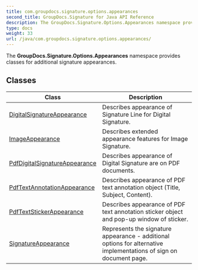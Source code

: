 ```yaml
---
title: com.groupdocs.signature.options.appearances
second_title: GroupDocs.Signature for Java API Reference
description: The GroupDocs.Signature.Options.Appearances namespace provides classes for additional signature appearances.
type: docs
weight: 33
url: /java/com.groupdocs.signature.options.appearances/
---
```


The **GroupDocs.Signature.Options.Appearances** namespace provides classes for additional signature appearances.


## Classes

| Class | Description |
| --- | --- |
| [DigitalSignatureAppearance](../com.groupdocs.signature.options.appearances/digitalsignatureappearance) | Describes appearance of Signature Line for Digital Signature. |
| [ImageAppearance](../com.groupdocs.signature.options.appearances/imageappearance) | Describes extended appearance features for Image Signature. |
| [PdfDigitalSignatureAppearance](../com.groupdocs.signature.options.appearances/pdfdigitalsignatureappearance) | Describes appearance of Digital Signature are on PDF documents. |
| [PdfTextAnnotationAppearance](../com.groupdocs.signature.options.appearances/pdftextannotationappearance) | Describes appearance of PDF text annotation object (Title, Subject, Content). |
| [PdfTextStickerAppearance](../com.groupdocs.signature.options.appearances/pdftextstickerappearance) | Describes appearance of PDF text annotation sticker object and pop-up window of sticker. |
| [SignatureAppearance](../com.groupdocs.signature.options.appearances/signatureappearance) | Represents the signature appearance - additional options for alternative implementations of sign on document page. |
